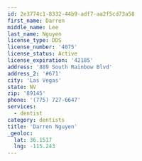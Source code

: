 ```yaml
---
id: 2e3774c1-8332-44b9-adf7-aa2f5cd73a58
first_name: Darren
middle_name: Lee
last_name: Nguyen
license_type: DDS
license_number: '4075'
license_status: Active
license_expiration: '42185'
address: '889 South Rainbow Blvd'
address_2: '#671'
city: 'Las Vegas'
state: NV
zip: '89145'
phone: '(775) 727-6647'
services:
  - dentist
category: dentists
title: 'Darren Nguyen'
_geoloc:
  lat: 36.1517
  lng: -115.243
---
```

